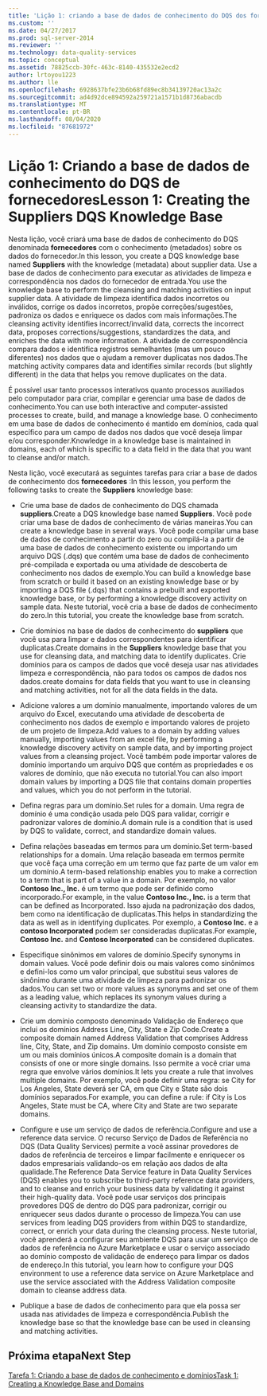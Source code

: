 ```yaml
---
title: 'Lição 1: criando a base de dados de conhecimento do DQS dos fornecedores | Microsoft Docs'
ms.custom: ''
ms.date: 04/27/2017
ms.prod: sql-server-2014
ms.reviewer: ''
ms.technology: data-quality-services
ms.topic: conceptual
ms.assetid: 78825ccb-30fc-463c-8140-435532e2ecd2
author: lrtoyou1223
ms.author: lle
ms.openlocfilehash: 6928637bfe23b6b68fd89ec8b34139720ac13a2c
ms.sourcegitcommit: ad4d92dce894592a259721a1571b1d8736abacdb
ms.translationtype: MT
ms.contentlocale: pt-BR
ms.lasthandoff: 08/04/2020
ms.locfileid: "87681972"
---
```

# <a name="lesson-1-creating-the-suppliers-dqs-knowledge-base"></a><span data-ttu-id="96f2d-102">Lição 1: Criando a base de dados de conhecimento do DQS de fornecedores</span><span class="sxs-lookup"><span data-stu-id="96f2d-102">Lesson 1: Creating the Suppliers DQS Knowledge Base</span></span>
  <span data-ttu-id="96f2d-103">Nesta lição, você criará uma base de dados de conhecimento do DQS denominada **fornecedores** com o conhecimento (metadados) sobre os dados do fornecedor.</span><span class="sxs-lookup"><span data-stu-id="96f2d-103">In this lesson, you create a DQS knowledge base named **Suppliers** with the knowledge (metadata) about supplier data.</span></span> <span data-ttu-id="96f2d-104">Use a base de dados de conhecimento para executar as atividades de limpeza e correspondência nos dados do fornecedor de entrada.</span><span class="sxs-lookup"><span data-stu-id="96f2d-104">You use the knowledge base to perform the cleansing and matching activities on input supplier data.</span></span> <span data-ttu-id="96f2d-105">A atividade de limpeza identifica dados incorretos ou inválidos, corrige os dados incorretos, propõe correções/sugestões, padroniza os dados e enriquece os dados com mais informações.</span><span class="sxs-lookup"><span data-stu-id="96f2d-105">The cleansing activity identifies incorrect/invalid data, corrects the incorrect data, proposes corrections/suggestions, standardizes the data, and enriches the data with more information.</span></span> <span data-ttu-id="96f2d-106">A atividade de correspondência compara dados e identifica registros semelhantes (mas um pouco diferentes) nos dados que o ajudam a remover duplicatas nos dados.</span><span class="sxs-lookup"><span data-stu-id="96f2d-106">The matching activity compares data and identifies similar records (but slightly different) in the data that helps you remove duplicates on the data.</span></span>  
  
 <span data-ttu-id="96f2d-107">É possível usar tanto processos interativos quanto processos auxiliados pelo computador para criar, compilar e gerenciar uma base de dados de conhecimento.</span><span class="sxs-lookup"><span data-stu-id="96f2d-107">You can use both interactive and computer-assisted processes to create, build, and manage a knowledge base.</span></span> <span data-ttu-id="96f2d-108">O conhecimento em uma base de dados de conhecimento é mantido em domínios, cada qual específico para um campo de dados nos dados que você deseja limpar e/ou corresponder.</span><span class="sxs-lookup"><span data-stu-id="96f2d-108">Knowledge in a knowledge base is maintained in domains, each of which is specific to a data field in the data that you want to cleanse and/or match.</span></span>  
  
 <span data-ttu-id="96f2d-109">Nesta lição, você executará as seguintes tarefas para criar a base de dados de conhecimento dos **fornecedores** :</span><span class="sxs-lookup"><span data-stu-id="96f2d-109">In this lesson, you perform the following tasks to create the **Suppliers** knowledge base:</span></span>  
  
-   <span data-ttu-id="96f2d-110">Crie uma base de dados de conhecimento do DQS chamada **suppliers**.</span><span class="sxs-lookup"><span data-stu-id="96f2d-110">Create a DQS knowledge base named **Suppliers**.</span></span> <span data-ttu-id="96f2d-111">Você pode criar uma base de dados de conhecimento de várias maneiras.</span><span class="sxs-lookup"><span data-stu-id="96f2d-111">You can create a knowledge base in several ways.</span></span> <span data-ttu-id="96f2d-112">Você pode compilar uma base de dados de conhecimento a partir do zero ou compilá-la a partir de uma base de dados de conhecimento existente ou importando um arquivo DQS (.dqs) que contém uma base de dados de conhecimento pré-compilada e exportada ou uma atividade de descoberta de conhecimento nos dados de exemplo.</span><span class="sxs-lookup"><span data-stu-id="96f2d-112">You can build a knowledge base from scratch or build it based on an existing knowledge base or by importing a DQS file (.dqs) that contains a prebuilt and exported knowledge base, or by performing a knowledge discovery activity on sample data.</span></span> <span data-ttu-id="96f2d-113">Neste tutorial, você cria a base de dados de conhecimento do zero.</span><span class="sxs-lookup"><span data-stu-id="96f2d-113">In this tutorial, you create the knowledge base from scratch.</span></span>  
  
-   <span data-ttu-id="96f2d-114">Crie domínios na base de dados de conhecimento do **suppliers** que você usa para limpar e dados correspondentes para identificar duplicatas.</span><span class="sxs-lookup"><span data-stu-id="96f2d-114">Create domains in the **Suppliers** knowledge base that you use for cleansing data, and matching data to identify duplicates.</span></span> <span data-ttu-id="96f2d-115">Crie domínios para os campos de dados que você deseja usar nas atividades limpeza e correspondência, não para todos os campos de dados nos dados.</span><span class="sxs-lookup"><span data-stu-id="96f2d-115">create domains for data fields that you want to use in cleansing and matching activities, not for all the data fields in the data.</span></span>  
  
-   <span data-ttu-id="96f2d-116">Adicione valores a um domínio manualmente, importando valores de um arquivo do Excel, executando uma atividade de descoberta de conhecimento nos dados de exemplo e importando valores de projeto de um projeto de limpeza.</span><span class="sxs-lookup"><span data-stu-id="96f2d-116">Add values to a domain by adding values manually, importing values from an excel file, by performing a knowledge discovery activity on sample data, and by importing project values from a cleansing project.</span></span> <span data-ttu-id="96f2d-117">Você também pode importar valores de domínio importando um arquivo DQS que contém as propriedades e os valores de domínio, que não executa no tutorial.</span><span class="sxs-lookup"><span data-stu-id="96f2d-117">You can also import domain values by importing a DQS file that contains domain properties and values, which you do not perform in the tutorial.</span></span>  
  
-   <span data-ttu-id="96f2d-118">Defina regras para um domínio.</span><span class="sxs-lookup"><span data-stu-id="96f2d-118">Set rules for a domain.</span></span> <span data-ttu-id="96f2d-119">Uma regra de domínio é uma condição usada pelo DQS para validar, corrigir e padronizar valores de domínio.</span><span class="sxs-lookup"><span data-stu-id="96f2d-119">A domain rule is a condition that is used by DQS to validate, correct, and standardize domain values.</span></span>  
  
-   <span data-ttu-id="96f2d-120">Defina relações baseadas em termos para um domínio.</span><span class="sxs-lookup"><span data-stu-id="96f2d-120">Set term-based relationships for a domain.</span></span> <span data-ttu-id="96f2d-121">Uma relação baseada em termos permite que você faça uma correção em um termo que faz parte de um valor em um domínio.</span><span class="sxs-lookup"><span data-stu-id="96f2d-121">A term-based relationship enables you to make a correction to a term that is part of a value in a domain.</span></span> <span data-ttu-id="96f2d-122">Por exemplo, no valor **Contoso Inc., Inc.** é um termo que pode ser definido como incorporado.</span><span class="sxs-lookup"><span data-stu-id="96f2d-122">For example, in the value **Contoso Inc., Inc.** is a term that can be defined as Incorporated.</span></span> <span data-ttu-id="96f2d-123">Isso ajuda na padronização dos dados, bem como na identificação de duplicatas.</span><span class="sxs-lookup"><span data-stu-id="96f2d-123">This helps in standardizing the data as well as in identifying duplicates.</span></span> <span data-ttu-id="96f2d-124">Por exemplo, a **Contoso Inc.** e a **contoso Incorporated** podem ser consideradas duplicatas.</span><span class="sxs-lookup"><span data-stu-id="96f2d-124">For example, **Contoso Inc.** and **Contoso Incorporated** can be considered duplicates.</span></span>  
  
-   <span data-ttu-id="96f2d-125">Especifique sinônimos em valores de domínio.</span><span class="sxs-lookup"><span data-stu-id="96f2d-125">Specify synonyms in domain values.</span></span> <span data-ttu-id="96f2d-126">Você pode definir dois ou mais valores como sinônimos e defini-los como um valor principal, que substitui seus valores de sinônimo durante uma atividade de limpeza para padronizar os dados.</span><span class="sxs-lookup"><span data-stu-id="96f2d-126">You can set two or more values as synonyms and set one of them as a leading value, which replaces its synonym values during a cleansing activity to standardize the data.</span></span>  
  
-   <span data-ttu-id="96f2d-127">Crie um domínio composto denominado Validação de Endereço que inclui os domínios Address Line, City, State e Zip Code.</span><span class="sxs-lookup"><span data-stu-id="96f2d-127">Create a composite domain named Address Validation that comprises Address line, City, State, and Zip domains.</span></span> <span data-ttu-id="96f2d-128">Um domínio composto consiste em um ou mais domínios únicos.</span><span class="sxs-lookup"><span data-stu-id="96f2d-128">A composite domain is a domain that consists of one or more single domains.</span></span> <span data-ttu-id="96f2d-129">Isso permite a você criar uma regra que envolve vários domínios.</span><span class="sxs-lookup"><span data-stu-id="96f2d-129">It lets you create a rule that involves multiple domains.</span></span> <span data-ttu-id="96f2d-130">Por exemplo, você pode definir uma regra: se City for Los Angeles, State deverá ser CA, em que City e State são dois domínios separados.</span><span class="sxs-lookup"><span data-stu-id="96f2d-130">For example, you can define a rule: if City is Los Angeles, State must be CA, where City and State are two separate domains.</span></span>  
  
-   <span data-ttu-id="96f2d-131">Configure e use um serviço de dados de referência.</span><span class="sxs-lookup"><span data-stu-id="96f2d-131">Configure and use a reference data service.</span></span> <span data-ttu-id="96f2d-132">O recurso Serviço de Dados de Referência no DQS (Data Quality Services) permite a você assinar provedores de dados de referência de terceiros e limpar facilmente e enriquecer os dados empresariais validando-os em relação aos dados de alta qualidade.</span><span class="sxs-lookup"><span data-stu-id="96f2d-132">The Reference Data Service feature in Data Quality Services (DQS) enables you to subscribe to third-party reference data providers, and to cleanse and enrich your business data by validating it against their high-quality data.</span></span> <span data-ttu-id="96f2d-133">Você pode usar serviços dos principais provedores DQS de dentro do DQS para padronizar, corrigir ou enriquecer seus dados durante o processo de limpeza.</span><span class="sxs-lookup"><span data-stu-id="96f2d-133">You can use services from leading DQS providers from within DQS to standardize, correct, or enrich your data during the cleansing process.</span></span> <span data-ttu-id="96f2d-134">Neste tutorial, você aprenderá a configurar seu ambiente DQS para usar um serviço de dados de referência no Azure Marketplace e usar o serviço associado ao domínio composto de validação de endereço para limpar os dados de endereço.</span><span class="sxs-lookup"><span data-stu-id="96f2d-134">In this tutorial, you learn how to configure your DQS environment to use a reference data service on Azure Marketplace and use the service associated with the Address Validation composite domain to cleanse address data.</span></span>  
  
-   <span data-ttu-id="96f2d-135">Publique a base de dados de conhecimento para que ela possa ser usada nas atividades de limpeza e correspondência.</span><span class="sxs-lookup"><span data-stu-id="96f2d-135">Publish the knowledge base so that the knowledge base can be used in cleansing and matching activities.</span></span>  
  
## <a name="next-step"></a><span data-ttu-id="96f2d-136">Próxima etapa</span><span class="sxs-lookup"><span data-stu-id="96f2d-136">Next Step</span></span>  
 [<span data-ttu-id="96f2d-137">Tarefa 1: Criando a base de dados de conhecimento e domínios</span><span class="sxs-lookup"><span data-stu-id="96f2d-137">Task 1: Creating a Knowledge Base and Domains</span></span>](../../2014/tutorials/task-1-creating-a-knowledge-base-and-domains.md)  
  
  
